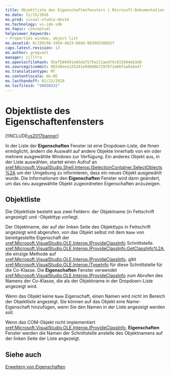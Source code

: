 ```yaml
---
title: Objektliste des Eigenschaftenfensters | Microsoft-Dokumentation
ms.date: 11/15/2016
ms.prod: visual-studio-dev14
ms.technology: vs-ide-sdk
ms.topic: conceptual
helpviewer_keywords:
- Properties window, object list
ms.assetid: 6c159c9d-345d-4b23-8ddd-9839d338b62f
caps.latest.revision: 13
ms.author: gregvanl
manager: jillfra
ms.openlocfilehash: 95ef509491e05daf575e211ae479c815994eb3d0
ms.sourcegitcommit: 8b538eea125241e9d6d8b7297b72a66faa9a4a47
ms.translationtype: MT
ms.contentlocale: de-DE
ms.lasthandoff: 01/23/2019
ms.locfileid: "58958532"
---
```

# <a name="properties-window-object-list"></a>Objektliste des Eigenschaftenfensters
[!INCLUDE[vs2017banner](../../includes/vs2017banner.md)]

In der Liste der **Eigenschaften** Fenster ist eine Dropdown-Liste, die Ihnen ermöglicht, ändern die Auswahl auf andere Objekte innerhalb von ein oder mehrere ausgewählte Windows zur Verfügung. Ein anderes Objekt aus, in der Liste auswählen, startet einen Aufruf an <xref:Microsoft.VisualStudio.Shell.Interop.ISelectionContainer.SelectObjects%2A> um der Umgebung zu informieren, dass ein neues Objekt ausgewählt wurde. Die Informationen den **Eigenschaften** Fenster wird dann geändert, um das neu ausgewählte Objekt zugeordneten Eigenschaften anzuzeigen.  
  
## <a name="the-object-list"></a>Objektliste  
 Die Objektliste besteht aus zwei Feldern: der Objektname (in Fettschrift angezeigt) und -Objekttyp vorliegt.  
  
 Der Objektname, der auf der linken Seite des Objekttyps in Fettschrift angezeigt wird abgerufen, von das Objekt selbst mit dem `Name` von bereitgestellte Eigenschaft der <xref:Microsoft.VisualStudio.OLE.Interop.IProvideClassInfo> Schnittstelle. <xref:Microsoft.VisualStudio.OLE.Interop.IProvideClassInfo.GetClassInfo%2A>, die einzige Methode auf <xref:Microsoft.VisualStudio.OLE.Interop.IProvideClassInfo>, gibt <xref:Microsoft.VisualStudio.OLE.Interop.ITypeInfo> für diese Schnittstelle für die Co-Klasse. Die **Eigenschaften** Fenster verwendet <xref:Microsoft.VisualStudio.OLE.Interop.IProvideClassInfo> zum Abrufen des Namens der Co-Klasse, die als der Objektname in der Dropdown-Liste angezeigt wird.  
  
 Wenn das Objekt keine `Name` Eigenschaft, einen Namen wird nicht im Bereich der Objektliste angezeigt. Sie können auf das Objekt eine Name-Eigenschaft hinzufügen, wenn Sie den Namen in der Liste angezeigt werden soll.  
  
 Wenn das COM-Objekt nicht implementiert <xref:Microsoft.VisualStudio.OLE.Interop.IProvideClassInfo>, **Eigenschaften** Fenster werden die Namen der Schnittstelle anstelle des Objektnamens auf der linken Seite der Liste angezeigt.  
  
## <a name="see-also"></a>Siehe auch  
 [Erweitern von Eigenschaften](../../extensibility/internals/extending-properties.md)
